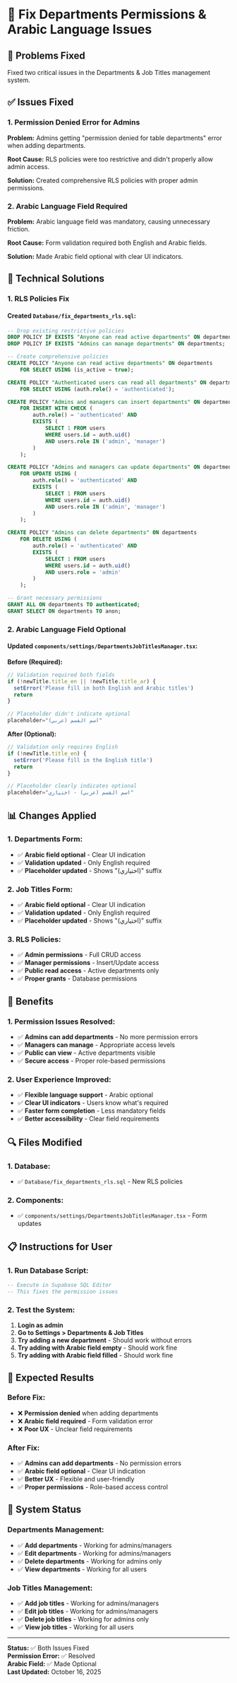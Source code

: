 # 🔧 Fix Departments Permissions & Arabic Language Issues

## 🎯 Problems Fixed
Fixed two critical issues in the Departments & Job Titles management system.

## ✅ Issues Fixed

### 1. **Permission Denied Error for Admins**
**Problem:** Admins getting "permission denied for table departments" error when adding departments.

**Root Cause:** RLS policies were too restrictive and didn't properly allow admin access.

**Solution:** Created comprehensive RLS policies with proper admin permissions.

### 2. **Arabic Language Field Required**
**Problem:** Arabic language field was mandatory, causing unnecessary friction.

**Root Cause:** Form validation required both English and Arabic fields.

**Solution:** Made Arabic field optional with clear UI indicators.

## 🔧 Technical Solutions

### **1. RLS Policies Fix**

#### **Created `Database/fix_departments_rls.sql`:**
```sql
-- Drop existing restrictive policies
DROP POLICY IF EXISTS "Anyone can read active departments" ON departments;
DROP POLICY IF EXISTS "Admins can manage departments" ON departments;

-- Create comprehensive policies
CREATE POLICY "Anyone can read active departments" ON departments
    FOR SELECT USING (is_active = true);

CREATE POLICY "Authenticated users can read all departments" ON departments
    FOR SELECT USING (auth.role() = 'authenticated');

CREATE POLICY "Admins and managers can insert departments" ON departments
    FOR INSERT WITH CHECK (
        auth.role() = 'authenticated' AND
        EXISTS (
            SELECT 1 FROM users 
            WHERE users.id = auth.uid() 
            AND users.role IN ('admin', 'manager')
        )
    );

CREATE POLICY "Admins and managers can update departments" ON departments
    FOR UPDATE USING (
        auth.role() = 'authenticated' AND
        EXISTS (
            SELECT 1 FROM users 
            WHERE users.id = auth.uid() 
            AND users.role IN ('admin', 'manager')
        )
    );

CREATE POLICY "Admins can delete departments" ON departments
    FOR DELETE USING (
        auth.role() = 'authenticated' AND
        EXISTS (
            SELECT 1 FROM users 
            WHERE users.id = auth.uid() 
            AND users.role = 'admin'
        )
    );

-- Grant necessary permissions
GRANT ALL ON departments TO authenticated;
GRANT SELECT ON departments TO anon;
```

### **2. Arabic Language Field Optional**

#### **Updated `components/settings/DepartmentsJobTitlesManager.tsx`:**

**Before (Required):**
```typescript
// Validation required both fields
if (!newTitle.title_en || !newTitle.title_ar) {
  setError('Please fill in both English and Arabic titles')
  return
}

// Placeholder didn't indicate optional
placeholder="اسم القسم (عربي)"
```

**After (Optional):**
```typescript
// Validation only requires English
if (!newTitle.title_en) {
  setError('Please fill in the English title')
  return
}

// Placeholder clearly indicates optional
placeholder="اسم القسم (عربي) - اختياري"
```

## 📊 Changes Applied

### **1. Departments Form:**
- ✅ **Arabic field optional** - Clear UI indication
- ✅ **Validation updated** - Only English required
- ✅ **Placeholder updated** - Shows "(اختياري)" suffix

### **2. Job Titles Form:**
- ✅ **Arabic field optional** - Clear UI indication  
- ✅ **Validation updated** - Only English required
- ✅ **Placeholder updated** - Shows "(اختياري)" suffix

### **3. RLS Policies:**
- ✅ **Admin permissions** - Full CRUD access
- ✅ **Manager permissions** - Insert/Update access
- ✅ **Public read access** - Active departments only
- ✅ **Proper grants** - Database permissions

## 🚀 Benefits

### **1. Permission Issues Resolved:**
- ✅ **Admins can add departments** - No more permission errors
- ✅ **Managers can manage** - Appropriate access levels
- ✅ **Public can view** - Active departments visible
- ✅ **Secure access** - Proper role-based permissions

### **2. User Experience Improved:**
- ✅ **Flexible language support** - Arabic optional
- ✅ **Clear UI indicators** - Users know what's required
- ✅ **Faster form completion** - Less mandatory fields
- ✅ **Better accessibility** - Clear field requirements

## 🔍 Files Modified

### **1. Database:**
- ✅ `Database/fix_departments_rls.sql` - New RLS policies

### **2. Components:**
- ✅ `components/settings/DepartmentsJobTitlesManager.tsx` - Form updates

## 📋 Instructions for User

### **1. Run Database Script:**
```sql
-- Execute in Supabase SQL Editor
-- This fixes the permission issues
```

### **2. Test the System:**
1. **Login as admin**
2. **Go to Settings > Departments & Job Titles**
3. **Try adding a new department** - Should work without errors
4. **Try adding with Arabic field empty** - Should work fine
5. **Try adding with Arabic field filled** - Should work fine

## 🎯 Expected Results

### **Before Fix:**
- ❌ **Permission denied** when adding departments
- ❌ **Arabic field required** - Form validation error
- ❌ **Poor UX** - Unclear field requirements

### **After Fix:**
- ✅ **Admins can add departments** - No permission errors
- ✅ **Arabic field optional** - Clear UI indication
- ✅ **Better UX** - Flexible and user-friendly
- ✅ **Proper permissions** - Role-based access control

## 🚀 System Status

### **Departments Management:**
- ✅ **Add departments** - Working for admins/managers
- ✅ **Edit departments** - Working for admins/managers
- ✅ **Delete departments** - Working for admins only
- ✅ **View departments** - Working for all users

### **Job Titles Management:**
- ✅ **Add job titles** - Working for admins/managers
- ✅ **Edit job titles** - Working for admins/managers
- ✅ **Delete job titles** - Working for admins only
- ✅ **View job titles** - Working for all users

---

**Status:** ✅ Both Issues Fixed  
**Permission Error:** ✅ Resolved  
**Arabic Field:** ✅ Made Optional  
**Last Updated:** October 16, 2025
